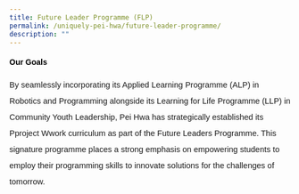 ```yaml
---
title: Future Leader Programme (FLP)
permalink: /uniquely-pei-hwa/future-leader-programme/
description: ""
---
```

<h4 style="color:black;font-weight:bold;font-family:sans-serif;">Our Goals</h4>
<p style="font-size:14.5px; line-height:2;margin-top:15px; font-family:sans-serif">By seamlessly incorporating its Applied Learning Programme (ALP) in Robotics and
Programming alongside its Learning for Life Programme (LLP) in Community Youth Leadership, Pei Hwa has strategically established its Pproject Wwork curriculum as part of the Future Leaders Programme. This signature programme places a strong emphasis on empowering
students to employ their programming skills to innovate solutions for the challenges of tomorrow.</p>